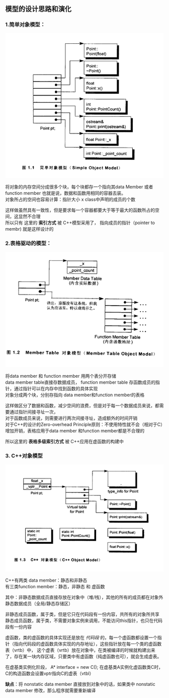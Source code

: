 ## 模型的设计思路和演化

### 1.简单对象模型：

![alt text](image-1.png)

将对象的内存空间分成很多个块，每个块都存一个指向其data Member 或者 function member
也就是说，数据和函数用相同的容器去装。<br>
对象所占的空间也容易计算：指针大小 x class中声明的成员的个数

这样做虽然具有一致性，但是要求每一个容器都要大于等于最大的函数所占的空间，这显然不合理<br>
所以只有 这里的 **索引方式** 被 C++模型采用了， 指向成员的指针（pointer to membr) 就是这样设计的


### 2.表格驱动的模型：

 ![alt text](image-2.png)

将data member 和 function member 用两个表分开存储 <br>
data member table直接存数据成员， function member table 存函数成员的指针，通过指针可以在内存中找到函数的具体实现<br>
对象分成两个块，分别存指向 data member和function member的表格

这样做区分了数据和函数，减少空间的浪费，但是对于每一个数据成员来说，都需要通过指针间接寻址一次，<br>
对于函数成员来说，则需要进行两次间接寻址，造成额外的时间开销<br>
对于C++的设计的Zero-overhead Principle原则：不使用特性就不会（相对于C）增加开销，表格应用于data member 和function member都是不合理的

所以这里的 **表格多级索引方式**  被 C++应用在虚函数的构建中


### 3. C++对象模型

![alt text](image-3.png)

C++有两类 data member：静态和非静态<br>
有三类function member：静态，非静态 和 虚函数

其中：非静态数据成员直接存放在对象中（堆/栈），其他的所有的成员都在对象外<br>
静态数据成员（全局/静态存储区）

非静态成员函数，属于类，但是它只在代码段有一份内容，共所有的对象所共享<br>
静态成员函数，属于类，不需要对象实例来调用，不能访问this指针，也只在代码段有一份内容

虚函数，类的虚函数的具体实现还是放在 *代码段* 的，每一个虚函数都设置一个指针（指向代码段的虚函数具体实现的内存地址），这些指针放在每一个类的虚函数表（vrtb）中， 这个虚表（vrtb）放在对象中，在类被编译的时候就构建出来了，存在某一块内存区域，只要类中有虚函数（纯虚函数也可），就会生成虚表。

在虚基类实例化阶段， A* interface =  new C(); 在虚基类A实例化虚函数类C时，C的构造函数会设置vptr指向C的虚表（vtbl）


**缺点**：将 nonstatic data member 直接放到对象中的话，如果类中 nonstatic data member 修改，那么程序就需要重新编译











